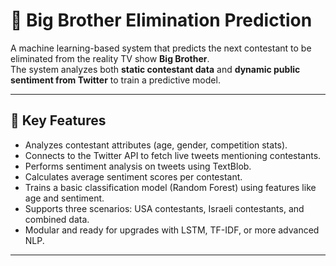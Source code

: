 # 🎯 Big Brother Elimination Prediction

A machine learning-based system that predicts the next contestant to be eliminated from the reality TV show **Big Brother**.  
The system analyzes both **static contestant data** and **dynamic public sentiment from Twitter** to train a predictive model.

---

## 🧠 Key Features

- Analyzes contestant attributes (age, gender, competition stats).
- Connects to the Twitter API to fetch live tweets mentioning contestants.
- Performs sentiment analysis on tweets using TextBlob.
- Calculates average sentiment scores per contestant.
- Trains a basic classification model (Random Forest) using features like age and sentiment.
- Supports three scenarios: USA contestants, Israeli contestants, and combined data.
- Modular and ready for upgrades with LSTM, TF-IDF, or more advanced NLP.

---

